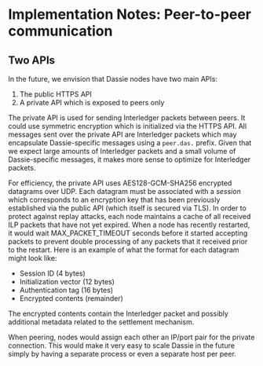 # Implementation Notes: Peer-to-peer communication

## Two APIs

In the future, we envision that Dassie nodes have two main APIs:

1. The public HTTPS API
2. A private API which is exposed to peers only

The private API is used for sending Interledger packets between peers. It could use symmetric encryption which is initialized via the HTTPS API. All messages sent over the private API are Interledger packets which may encapsulate Dassie-specific messages using a `peer.das.` prefix. Given that we expect large amounts of Interledger packets and a small volume of Dassie-specific messages, it makes more sense to optimize for Interledger packets.

For efficiency, the private API uses AES128-GCM-SHA256 encrypted datagrams over UDP. Each datagram must be associated with a _session_ which corresponds to an encryption key that has been previously established via the public API (which itself is secured via TLS). In order to protect against replay attacks, each node maintains a cache of all received ILP packets that have not yet expired. When a node has recently restarted, it would wait MAX_PACKET_TIMEOUT seconds before it started accepting packets to prevent double processing of any packets that it received prior to the restart. Here is an example of what the format for each datagram might look like:

- Session ID (4 bytes)
- Initialization vector (12 bytes)
- Authentication tag (16 bytes)
- Encrypted contents (remainder)

The encrypted contents contain the Interledger packet and possibly additional metadata related to the settlement mechanism.

When peering, nodes would assign each other an IP/port pair for the private connection. This would make it very easy to scale Dassie in the future simply by having a separate process or even a separate host per peer.
